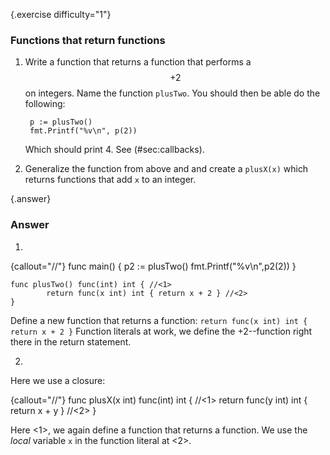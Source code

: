 {.exercise difficulty="1"}
### Functions that return functions

1. Write a function that returns a function that performs a $$+2$$ on integers. Name the function `plusTwo`.
    You should then be able do the following:

        p := plusTwo()
        fmt.Printf("%v\n", p(2))

    Which should print 4. See (#sec:callbacks).

2. Generalize the function from above and and create a `plusX(x)` which returns functions that add `x` to an integer.


{.answer}
### Answer
1.

{callout="//"}
    func main() {
            p2 := plusTwo()
            fmt.Printf("%v\n",p2(2))
    }

    func plusTwo() func(int) int { //<1>
            return func(x int) int { return x + 2 } //<2>
    }

Define a new function that returns a function: `return func(x int) int { return x + 2 }`
Function literals at work, we define the +2--function right there in the return statement.

2. 
Here we use a closure:

 {callout="//"}
    func plusX(x int) func(int) int { //<1>
            return func(y int) int { return x + y } //<2>
    }

Here <1>, we again define a function that returns a function.
We use the *local* variable `x` in the function literal at <2>.
